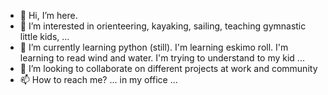 - 👋 Hi, I’m here.
- 👀 I’m interested in orienteering, kayaking, sailing, teaching gymnastic little kids, ...
- 🌱 I’m currently learning python (still). I'm learning eskimo roll. I'm learning to read wind and water. I'm trying to understand to my kid ...
- 💞️ I’m looking to collaborate on different projects at work and community
- 📫 How to reach me? ... in my office ...

<!---
dmerkova/dmerkova is a ✨ special ✨ repository because its `README.md` (this file) appears on your GitHub profile.
You can click the Preview link to take a look at your changes.
--->
